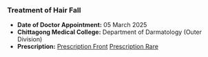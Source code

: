 ### **Treatment of Hair Fall**
- **Date of Doctor Appointment:** 05 March 2025
- **Chittagong Medical College:** Department of Darmatology (Outer Division)
- **Prescription:** 
    [Prescription Front](prescription0.jpg) [Prescription Rare](prescription1.jpg)
